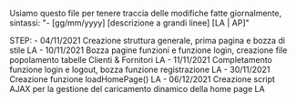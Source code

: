 Usiamo questo file per tenere traccia delle modifiche fatte giornalmente, sintassi: "- [gg/mm/yyyy] [descrizione a grandi linee] [LA | AP]"

STEP:
    - 04/11/2021 Creazione struttura generale, prima pagina e bozza di stile LA
    - 10/11/2021 Bozza pagine funzioni e funzione login, creazione file popolamento tabelle Clienti & Fornitori LA
    - 11/11/2021 Completamento funzione login e logout, bozza funzione registrazione LA
    - 30/11/2021 Creazione funzione loadHomePage() LA 
    - 06/12/2021 Creazione script AJAX per la gestione del caricamento dinamico della home page LA